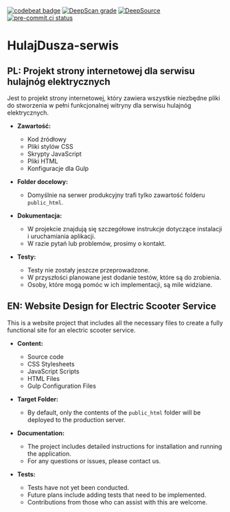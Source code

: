 [![codebeat badge](https://codebeat.co/badges/cffb6fb5-1852-4ee0-8376-611636ce6e54)](https://codebeat.co/projects/github-com-reisene-hulajdusza-serwis-main) [![DeepScan grade](https://deepscan.io/api/teams/25778/projects/28639/branches/922433/badge/grade.svg)](https://deepscan.io/dashboard#view=project&tid=25778&pid=28639&bid=922433) [![DeepSource](https://app.deepsource.com/gh/reisene/HulajDusza-serwis.svg/?label=code+coverage&show_trend=true&token=2ofIDvThFe6rDqkioEg-Znl9)](https://app.deepsource.com/gh/reisene/HulajDusza-serwis/)[![pre-commit.ci status](https://results.pre-commit.ci/badge/github/reisene/HulajDusza-serwis/main.svg)](https://results.pre-commit.ci/latest/github/reisene/HulajDusza-serwis/main)

# HulajDusza-serwis

## PL: Projekt strony internetowej dla serwisu hulajnóg elektrycznych

Jest to projekt strony internetowej, który zawiera wszystkie niezbędne pliki do stworzenia w pełni funkcjonalnej witryny dla serwisu hulajnóg elektrycznych.

- **Zawartość:**

  - Kod źródłowy
  - Pliki stylów CSS
  - Skrypty JavaScript
  - Pliki HTML
  - Konfiguracje dla Gulp

- **Folder docelowy:**
  - Domyślnie na serwer produkcyjny trafi tylko zawartość folderu `public_html`.

- **Dokumentacja:**
  - W projekcie znajdują się szczegółowe instrukcje dotyczące instalacji i uruchamiania aplikacji.
  - W razie pytań lub problemów, prosimy o kontakt.

- **Testy:**
  - Testy nie zostały jeszcze przeprowadzone. 
  - W przyszłości planowane jest dodanie testów, które są do zrobienia. 
  - Osoby, które mogą pomóc w ich implementacji, są mile widziane.

## EN: Website Design for Electric Scooter Service

This is a website project that includes all the necessary files to create a fully functional site for an electric scooter service.

- **Content:**

  - Source code
  - CSS Stylesheets
  - JavaScript Scripts
  - HTML Files
  - Gulp Configuration Files

- **Target Folder:**
  - By default, only the contents of the `public_html` folder will be deployed to the production server.

- **Documentation:**
  - The project includes detailed instructions for installation and running the application.
  - For any questions or issues, please contact us.

- **Tests:**
  - Tests have not yet been conducted. 
  - Future plans include adding tests that need to be implemented. 
  - Contributions from those who can assist with this are welcome.
